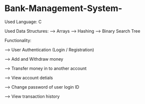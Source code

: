 # Bank-Management-System-


Used Language: C

Used Data Structures:
--> Arrays
--> Hashing
--> Binary Search Tree

Functionality:

--> User Authentication (Login / Registration)

--> Add and Withdraw money

--> Transfer money in to another account

--> View account detials

--> Change password of user login ID

--> View transaction history
